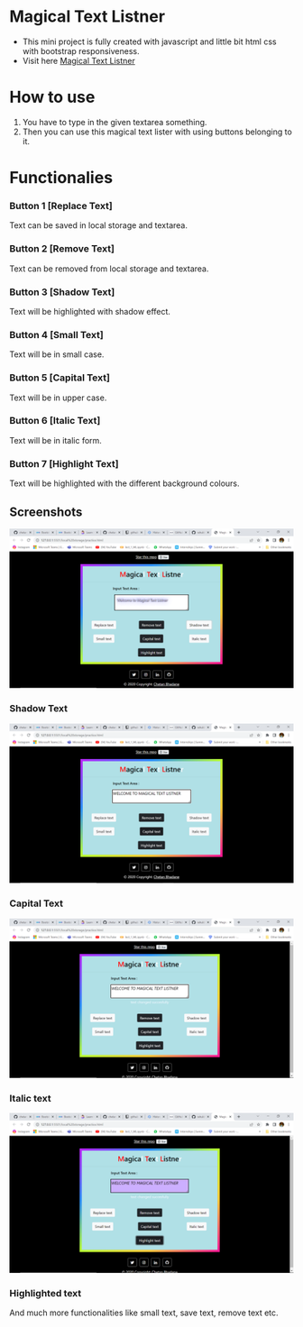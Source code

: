 # Magical Text Listner

- This mini project is fully created with javascript and little bit html css with bootstrap responsiveness.
- Visit here <a href="https://chetandsbhadane.github.io/MagicalTextListner/">Magical Text Listner</a>

# How to use
1. You have to type in the given textarea something.
2. Then you can use this magical text lister with using buttons belonging to it.

# Functionalies
### Button 1 [Replace Text]
Text can be saved in local storage and textarea.

### Button 2 [Remove Text]
Text can be removed from local storage and textarea.

### Button 3 [Shadow Text]
Text will be highlighted with shadow effect.

### Button 4 [Small Text]
Text will be in small case.

### Button 5 [Capital Text]
Text will be in upper case.

### Button 6 [Italic Text]
Text will be in italic form.

### Button 7 [Highlight Text]
Text will be highlighted with the different background colours.

## Screenshots
<img src='screenshots/ss1.png'>

### Shadow Text
<img src='screenshots/ss2.png'>

### Capital Text
<img src='screenshots/ss3.png'>

### Italic text
<img src='screenshots/ss4.png'>

### Highlighted text

And much more functionalities like small text, save text, remove text etc.
